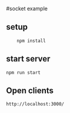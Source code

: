 #socket example

## setup 
        npm install
        
## start server
       
    npm run start
    
## Open clients

    http://localhost:3000/